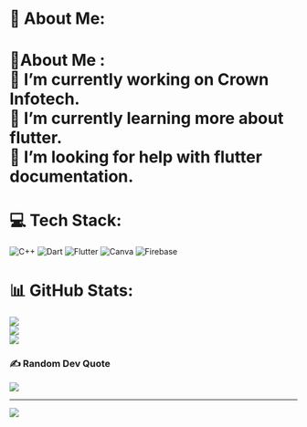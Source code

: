 # 💫 About Me:
# 💫About Me :<br>🔭 I’m currently working on Crown Infotech.<br>🌱 I’m currently learning more about flutter.<br>🤔 I’m looking for help with flutter documentation.


# 💻 Tech Stack:
![C++](https://img.shields.io/badge/c++-%2300599C.svg?style=for-the-badge&logo=c%2B%2B&logoColor=white) ![Dart](https://img.shields.io/badge/dart-%230175C2.svg?style=for-the-badge&logo=dart&logoColor=white) ![Flutter](https://img.shields.io/badge/Flutter-%2302569B.svg?style=for-the-badge&logo=Flutter&logoColor=white) ![Canva](https://img.shields.io/badge/Canva-%2300C4CC.svg?style=for-the-badge&logo=Canva&logoColor=white) ![Firebase](https://img.shields.io/badge/firebase-%23039BE5.svg?style=for-the-badge&logo=firebase)
# 📊 GitHub Stats:
![](https://github-readme-stats.vercel.app/api?username=jayakbari1&theme=dark&hide_border=false&include_all_commits=false&count_private=false)<br/>
![](https://github-readme-streak-stats.herokuapp.com/?user=jayakbari1&theme=dark&hide_border=false)<br/>
![](https://github-readme-stats.vercel.app/api/top-langs/?username=jayakbari1&theme=dark&hide_border=false&include_all_commits=false&count_private=false&layout=compact)

### ✍️ Random Dev Quote
![](https://quotes-github-readme.vercel.app/api?type=horizontal&theme=radical)

---
[![](https://visitcount.itsvg.in/api?id=jayakbari1&icon=0&color=0)](https://visitcount.itsvg.in)

<!-- Proudly created with GPRM ( https://gprm.itsvg.in ) -->
